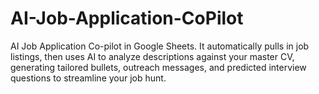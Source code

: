 # AI-Job-Application-CoPilot
AI Job Application Co-pilot in Google Sheets. It automatically pulls in job listings, then uses AI to analyze descriptions against your master CV, generating tailored bullets, outreach messages, and predicted interview questions to streamline your job hunt.
